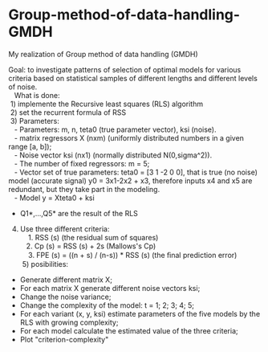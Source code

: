 # Group-method-of-data-handling-GMDH
My realization of Group method of data handling (GMDH)

Goal: to investigate patterns of selection of optimal models for various criteria based on statistical samples of different lengths and different levels of noise.  
 
 What is done:  
 1) implemente the Recursive least squares (RLS) algorithm  
 2) set the recurrent formula of RSS  
 3) Parameters:  
   - Parameters: m, n, teta0 (true parameter vector), ksi (noise).  
   - matrix regressors X (nxm) (uniformly distributed numbers in a given range [a, b]);  
   - Noise vector ksi (nx1) (normally distributed N(0,sigma^2)).  
   - The number of fixed regressors: m = 5;  
   - Vector set of true parameters: teta0 = [3 1 -2 0 0], that is true (no noise) model (accurate signal) y0 = 3x1-2x2 + x3, therefore inputs x4 and x5 are redundant, but they take part in the modeling.  
   - Model y = Xteta0 + ksi
   - Q1*,...,Q5* are the result of the RLS  
 4) Use three different criteria:  
    1. RSS (s) (the residual sum of squares)  
    2. Cp (s) = RSS (s) + 2s (Mallows's Cp)   
    3. FPE (s) = ((n + s) / (n-s)) * RSS (s) (the ﬁnal prediction error)  
 5) posibilities:  
- Generate different matrix X;  
- For each matrix X generate different noise vectors ksi;  
- Change the noise variance;  
- Change the complexity of the model: t = 1; 2; 3; 4; 5;  
- For each variant (x, y, ksi) estimate parameters of the five models by the RLS with growing complexity;  
- For each model calculate the estimated value of the three criteria;  
- Plot "criterion-complexity"